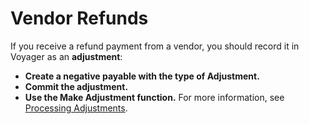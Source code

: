 # Vendor Refunds

If you receive a refund payment from a vendor, you should record it in Voyager as an **adjustment**:

- **Create a negative payable with the type of Adjustment.**
- **Commit the adjustment.**
- **Use the Make Adjustment function.** For more information, see [Processing Adjustments](/yardi_voyager/ap/Processing_Adjustment.md).

